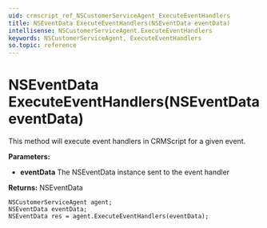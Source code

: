 ```yaml
---
uid: crmscript_ref_NSCustomerServiceAgent_ExecuteEventHandlers
title: NSEventData ExecuteEventHandlers(NSEventData eventData)
intellisense: NSCustomerServiceAgent.ExecuteEventHandlers
keywords: NSCustomerServiceAgent, ExecuteEventHandlers
so.topic: reference
---
```


# NSEventData ExecuteEventHandlers(NSEventData eventData)

This method will execute event handlers in CRMScript for a given event.

**Parameters:**
 - **eventData** The NSEventData instance sent to the event handler

**Returns:** NSEventData

```crmscript
NSCustomerServiceAgent agent;
NSEventData eventData;
NSEventData res = agent.ExecuteEventHandlers(eventData);
```

